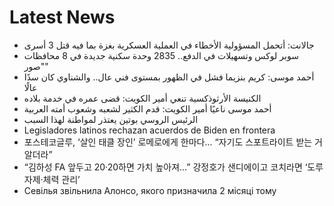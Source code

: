 # Latest News
-  جالانت: أتحمل المسؤولية الأخطاء في العملية العسكرية بغزة بما فيه قتل 3 أسرى
-  سوبر لوكس وتسهيلات في الدفع.. 2835 وحدة سكنية جديدة في 8 محافظات "صور"
-  أحمد موسى: كريم بنزيما فشل في الظهور بمستوى فني عال.. والشناوي كان سدًا عالًا
-  الكنيسة الأرثوذكسية تنعي أمير الكويت: قضى عمره في خدمة بلاده
-  أحمد موسى ناعيًا أمير الكويت: قدم الكثير لشعبه وشعوب أمته العربية
-  الرئيس الروسي بوتين يعتذر لمواطنة لهذا السبب
-  Legisladores latinos rechazan acuerdos de Biden en frontera
-  포스테코글루, ‘살인 태클 장인’ 로메로에게 한마다... “자기도 스포트라이트 받는 거 알더라”
-  “김하성 FA 앞두고 20·20하면 가치 높아져…” 강정호가 샌디에이고 코치라면 ‘도루 자제·체력 관리’
-  Севілья звільнила Алонсо, якого призначила 2 місяці тому
